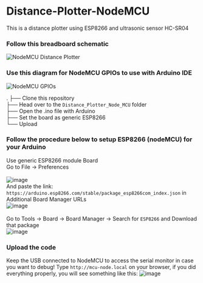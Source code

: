 # Distance-Plotter-NodeMCU
This is a distance plotter using ESP8266 and ultrasonic sensor HC-SR04

### Follow this breadboard schematic
![NodeMCU Distance Plotter](https://user-images.githubusercontent.com/55695557/105572401-e2f58080-5d7c-11eb-88bd-6e3368d5c2c8.png)

### Use this diagram for NodeMCU GPIOs to use with Arduino IDE
![NodeMCU GPIOs](https://user-images.githubusercontent.com/55695557/105572448-2bad3980-5d7d-11eb-80c7-3420dcf9717b.png)

.
    ├── Clone this repository <br>
    ├── Head over to the `Distance_Plotter_Node_MCU` folder <br>
    ├── Open the .ino file with Arduino <br>
    ├── Set the board as generic ESP8266 <br>
    └── Upload <br>

### Follow the procedure below to setup ESP8266 (nodeMCU) for your Arduino
Use generic ESP8266 module Board
<br> Go to File -> Preferences <br> <br>
![image](https://user-images.githubusercontent.com/55695557/105572502-8777c280-5d7d-11eb-8e78-e0c0d0c96d9d.png) <br>
And paste the link: `https://arduino.esp8266.com/stable/package_esp8266com_index.json` in Additional Board Manager URLs <br>
![image](https://user-images.githubusercontent.com/55695557/105572519-a413fa80-5d7d-11eb-8d8a-53d593645f51.png) <br>
<br> Go to Tools -> Board -> Board Manager -> Search for `ESP8266` and Download that package <br>
![image](https://user-images.githubusercontent.com/55695557/105572665-8e530500-5d7e-11eb-88f6-ac3942e6513b.png) <br>

### Upload the code
Keep the USB connected to NodeMCU to access the serial monitor in case you want to debug!
Type `http://mcu-node.local` on your browser, if you did everything properly, you will see something like this:
![image](https://user-images.githubusercontent.com/55695557/105572755-26e98500-5d7f-11eb-9d91-263d1d95b59d.png) <br>
